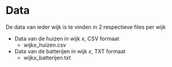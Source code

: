 # Data
De data van ieder wijk is te vinden in 2 respectieve files per wijk
* Data van de huizen in wijk *x*, CSV formaat
  *  wijk*x*\_huizen.csv
* Data van de batterijen in wijk *x*, TXT formaat
  * wijk*x*\_batterijen.txt
